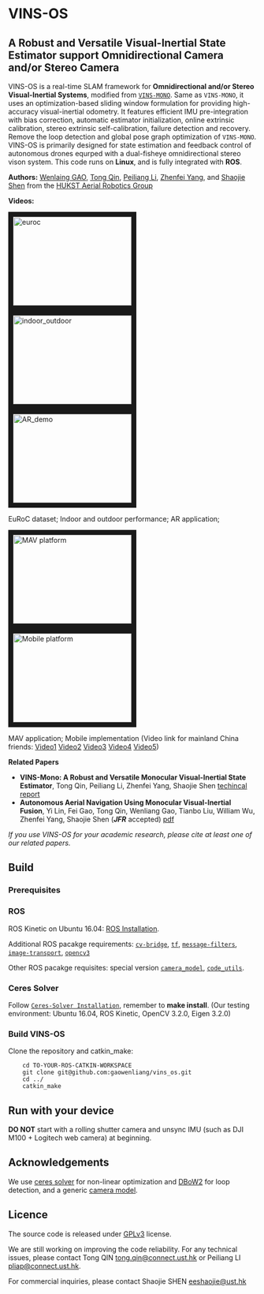 # VINS-OS
## A Robust and Versatile Visual-Inertial State Estimator support Omnidirectional Camera and/or Stereo Camera

VINS-OS is a real-time SLAM framework for **Omnidirectional and/or Stereo Visual-Inertial Systems**, modified from [`VINS-MONO`](https://github.com/HKUST-Aerial-Robotics/VINS-Mono "VINS-MONO"). 
Same as `VINS-MONO`, it uses an optimization-based sliding window formulation for providing high-accuracy visual-inertial odometry. 
It features efficient IMU pre-integration with bias correction, automatic estimator initialization, online extrinsic calibration, stereo extrinsic self-calibration, failure detection and recovery. 
Remove the loop detection and global pose graph optimization of `VINS-MONO`.
VINS-OS is primarily designed for state estimation and feedback control of autonomous drones equrped with a dual-fisheye omnidirectional stereo vison system. This code runs on **Linux**, and is fully integrated with **ROS**.

**Authors:** [Wenlaing GAO](https://gaowenliang.github.io), [Tong Qin](https://github.com/qintony), [Peiliang Li](https://github.com/PeiliangLi), [Zhenfei Yang](https://github.com/dvorak0), and [Shaojie Shen](http://www.ece.ust.hk/ece.php/profile/facultydetail/eeshaojie) from the [HUKST Aerial Robotics Group](http://uav.ust.hk/)


**Videos:**

<a href="https://www.youtube.com/embed/mv_9snb_bKs" target="_blank"><img src="http://img.youtube.com/vi/mv_9snb_bKs/0.jpg" 
alt="euroc" width="240" height="180" border="10" /></a>
<a href="https://www.youtube.com/embed/g_wN0Nt0VAU" target="_blank"><img src="http://img.youtube.com/vi/g_wN0Nt0VAU/0.jpg" 
alt="indoor_outdoor" width="240" height="180" border="10" /></a>
<a href="https://www.youtube.com/embed/I4txdvGhT6I" target="_blank"><img src="http://img.youtube.com/vi/I4txdvGhT6I/0.jpg" 
alt="AR_demo" width="240" height="180" border="10" /></a>

EuRoC dataset;                  Indoor and outdoor performance;                         AR application;

<a href="https://www.youtube.com/embed/2zE84HqT0es" target="_blank"><img src="http://img.youtube.com/vi/2zE84HqT0es/0.jpg" 
alt="MAV platform" width="240" height="180" border="10" /></a>
<a href="https://www.youtube.com/embed/CI01qbPWlYY" target="_blank"><img src="http://img.youtube.com/vi/CI01qbPWlYY/0.jpg" 
alt="Mobile platform" width="240" height="180" border="10" /></a>

 MAV application;               Mobile implementation (Video link for mainland China friends: [Video1](http://www.bilibili.com/video/av10813254/) [Video2](http://www.bilibili.com/video/av10813205/) [Video3](http://www.bilibili.com/video/av10813089/) [Video4](http://www.bilibili.com/video/av10813325/) [Video5](http://www.bilibili.com/video/av10813030/))

**Related Papers**
* **VINS-Mono: A Robust and Versatile Monocular Visual-Inertial State Estimator**, Tong Qin, Peiliang Li, Zhenfei Yang, Shaojie Shen [techincal report](https://github.com/HKUST-Aerial-Robotics/VINS-Mono/blob/master/support_files/paper/tro_technical_report.pdf) 
* **Autonomous Aerial Navigation Using Monocular Visual-Inertial Fusion**, Yi Lin, Fei Gao, Tong Qin, Wenliang Gao, Tianbo Liu, William Wu, Zhenfei Yang, Shaojie Shen (***JFR*** accepted) [pdf](https://github.com/HKUST-Aerial-Robotics/VINS-Mono/blob/master/support_files/paper/jfr2017yi.pdf)  

*If you use VINS-OS for your academic research, please cite at least one of our related papers.*

## Build

### Prerequisites

### **ROS**

ROS Kinetic on Ubuntu 16.04: [ROS Installation](http://wiki.ros.org/indigo/Installation/Ubuntu).

Additional ROS pacakge requirements: [`cv-bridge`](http://wiki.ros.org/cv_bridge "cv_bridge"), [`tf`](http://wiki.ros.org/tf "tf"), [`message-filters`](http://wiki.ros.org/message_filters "message-filters"), [`image-transport`](http://wiki.ros.org/image_transport "image_transport"), [`opencv3`](http://wiki.ros.org/opencv3 "opencv3")

Other ROS pacakge requisites: special version [`camera_model`](https://github.com/gaowenliang/camera_model "camera_model"), [`code_utils`](https://github.com/gaowenliang/code_utils "code_utils").

### **Ceres Solver**
Follow [`Ceres-Solver Installation`](http://ceres-solver.org/installation.html "Ceres-Solver"), remember to **make install**.
(Our testing environment: Ubuntu 16.04, ROS Kinetic, OpenCV 3.2.0, Eigen 3.2.0) 

### Build VINS-OS

Clone the repository and catkin_make:
```
    cd TO-YOUR-ROS-CATKIN-WORKSPACE
    git clone git@github.com:gaowenliang/vins_os.git
    cd ../
    catkin_make
```

## Run with your device 

**DO NOT** start with a rolling shutter camera and unsync IMU (such as DJI M100 + Logitech web camera) at beginning. 

## Acknowledgements
We use [ceres solver](http://ceres-solver.org/) for non-linear optimization and [DBoW2](https://github.com/dorian3d/DBoW2) for loop detection, and a generic [camera model](https://github.com/hengli/camodocal).

## Licence
The source code is released under [GPLv3](http://www.gnu.org/licenses/) license.

We are still working on improving the code reliability. For any technical issues, please contact Tong QIN <tong.qin@connect.ust.hk> or Peiliang LI <pliap@connect.ust.hk>.

For commercial inquiries, please contact Shaojie SHEN <eeshaojie@ust.hk>

